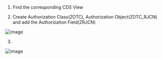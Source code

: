 
1. Find the corresponding CDS View

  
2. Create Authorization Class(ZOTC), Authorization Object(ZOTC_RJCN) and add the Authorization Field(ZRJCN)

![image](https://github.com/govendrana/kodiak/assets/169263393/7b8227fc-2cac-4b24-b400-72fd339535d6)

3.
![image](https://github.com/govendrana/kodiak/assets/169263393/d863c124-a272-439f-9826-b393bb59be07)

